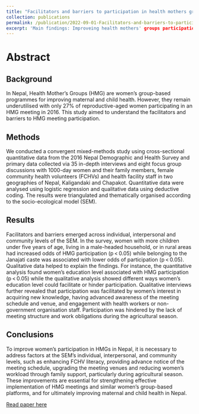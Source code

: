 ```yaml
---
title: "Facilitators and barriers to participation in health mothers groups in improving maternal and child health and nutrition in Nepal: A mixed-methods study"
collection: publications
permalink: /publication/2022-09-01-Facilitators-and-barriers-to-participation-in-health-mothers'-groups-in-improving-maternal-and-child-health-and-nutrition-in-Nepal-A-mixed-methods-study
excerpt: 'Main findings: Improveing health mothers' groups participation require to address factors across individual, interpersonal, and community level.'
---
```


# Abstract

## Background
In Nepal, Health Mother’s Groups (HMG) are women’s group-based programmes for improving maternal and child health. However, they remain underutilised with only 27% of reproductive-aged women participating in an HMG meeting in 2016. This study aimed to understand the facilitators and barriers to HMG meeting participation.

## Methods
We conducted a convergent mixed-methods study using cross-sectional quantitative data from the 2016 Nepal Demographic and Health Survey and primary data collected via 35 in-depth interviews and eight focus group discussions with 1000-day women and their family members, female community health volunteers (FCHVs) and health facility staff in two geographies of Nepal, Kaligandaki and Chapakot. Quantitative data were analysed using logistic regression and qualitative data using deductive coding. The results were triangulated and thematically organised according to the socio-ecological model (SEM).

## Results
Facilitators and barriers emerged across individual, interpersonal and community levels of the SEM. In the survey, women with more children under five years of age, living in a male-headed household, or in rural areas had increased odds of HMG participation (p < 0.05) while belonging to the Janajati caste was associated with lower odds of participation (p < 0.05). Qualitative data helped to explain the findings. For instance, the quantitative analysis found women’s education level associated with HMG participation (p < 0.05) while the qualitative analysis showed different ways women’s education level could facilitate or hinder participation. Qualitative interviews further revealed that participation was facilitated by women’s interest in acquiring new knowledge, having advanced awareness of the meeting schedule and venue, and engagement with health workers or non-government organisation staff. Participation was hindered by the lack of meeting structure and work obligations during the agricultural season.

## Conclusions
To improve women’s participation in HMGs in Nepal, it is necessary to address factors at the SEM’s individual, interpersonal, and community levels, such as enhancing FCHV literacy, providing advance notice of the meeting schedule, upgrading the meeting venues and reducing women’s workload through family support, particularly during agricultural season. These improvements are essential for strengthening effective implementation of HMG meetings and similar women’s group-based platforms, and for ultimately improving maternal and child health in Nepal.

[Read paper here](https://bmcpublichealth.biomedcentral.com/articles/10.1186/s12889-022-13859-6)


